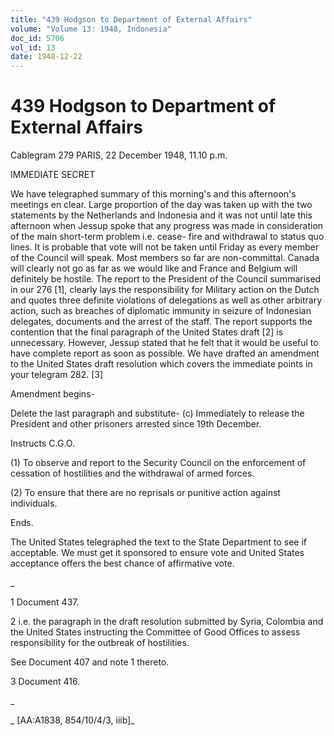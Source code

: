 ```yaml
---
title: "439 Hodgson to Department of External Affairs"
volume: "Volume 13: 1948, Indonesia"
doc_id: 5706
vol_id: 13
date: 1948-12-22
---
```


# 439 Hodgson to Department of External Affairs

Cablegram 279 PARIS, 22 December 1948, 11.10 p.m.

IMMEDIATE SECRET

We have telegraphed summary of this morning's and this afternoon's meetings en clear. Large proportion of the day was taken up with the two statements by the Netherlands and Indonesia and it was not until late this afternoon when Jessup spoke that any progress was made in consideration of the main short-term problem i.e. cease- fire and withdrawal to status quo lines. It is probable that vote will not be taken until Friday as every member of the Council will speak. Most members so far are non-committal. Canada will clearly not go as far as we would like and France and Belgium will definitely be hostile. The report to the President of the Council summarised in our 276 [1], clearly lays the responsibility for Military action on the Dutch and quotes three definite violations of delegations as well as other arbitrary action, such as breaches of diplomatic immunity in seizure of Indonesian delegates, documents and the arrest of the staff. The report supports the contention that the final paragraph of the United States draft [2] is unnecessary. However, Jessup stated that he felt that it would be useful to have complete report as soon as possible. We have drafted an amendment to the United States draft resolution which covers the immediate points in your telegram 282. [3]

Amendment begins-

Delete the last paragraph and substitute- (c) Immediately to release the President and other prisoners arrested since 19th December.

Instructs C.G.O.

(1) To observe and report to the Security Council on the enforcement of cessation of hostilities and the withdrawal of armed forces.

(2) To ensure that there are no reprisals or punitive action against individuals.

Ends.

The United States telegraphed the text to the State Department to see if acceptable. We must get it sponsored to ensure vote and United States acceptance offers the best chance of affirmative vote.

_

1 Document 437.

2 i.e. the paragraph in the draft resolution submitted by Syria, Colombia and the United States instructing the Committee of Good Offices to assess responsibility for the outbreak of hostilities.

See Document 407 and note 1 thereto.

3 Document 416.

_

_ [AA:A1838, 854/10/4/3, iiib]_
